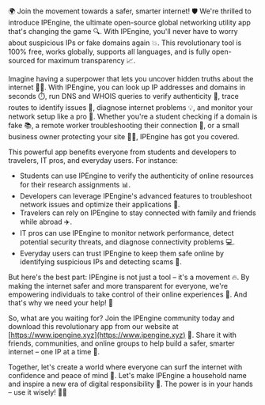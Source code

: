 🌍 Join the movement towards a safer, smarter internet! 🛡️ We're thrilled to introduce IPEngine, the ultimate open-source global networking utility app that's changing the game 🔍. With IPEngine, you'll never have to worry about suspicious IPs or fake domains again 💥. This revolutionary tool is 100% free, works globally, supports all languages, and is fully open-sourced for maximum transparency 📈.

Imagine having a superpower that lets you uncover hidden truths about the internet 🕵️‍♀️. With IPEngine, you can look up IP addresses and domains in seconds ⏱️, run DNS and WHOIS queries to verify authenticity 👀, trace routes to identify issues 📍, diagnose internet problems 💡, and monitor your network setup like a pro 🔧. Whether you're a student checking if a domain is fake 📚, a remote worker troubleshooting their connection 🏢, or a small business owner protecting your site 🏃‍♂️, IPEngine has got you covered.

This powerful app benefits everyone from students and developers to travelers, IT pros, and everyday users. For instance:

* Students can use IPEngine to verify the authenticity of online resources for their research assignments 📊.
* Developers can leverage IPEngine's advanced features to troubleshoot network issues and optimize their applications 🔧.
* Travelers can rely on IPEngine to stay connected with family and friends while abroad ✈️.
* IT pros can use IPEngine to monitor network performance, detect potential security threats, and diagnose connectivity problems 💻.
* Everyday users can trust IPEngine to keep them safe online by identifying suspicious IPs and detecting scams 🚨.

But here's the best part: IPEngine is not just a tool – it's a movement 🔥. By making the internet safer and more transparent for everyone, we're empowering individuals to take control of their online experiences 💪. And that's why we need your help! 🤝

So, what are you waiting for? Join the IPEngine community today and download this revolutionary app from our website at [https://www.ipengine.xyz](https://www.ipengine.xyz) 📲. Share it with friends, communities, and online groups to help build a safer, smarter internet – one IP at a time 🔮.

Together, let's create a world where everyone can surf the internet with confidence and peace of mind 🌊. Let's make IPEngine a household name and inspire a new era of digital responsibility 💯. The power is in your hands – use it wisely! 💪🔥